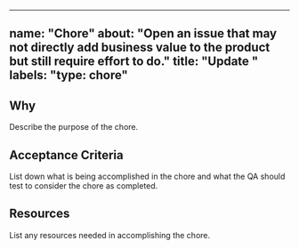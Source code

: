 <!-- https://nimblehq.co/compass/product/backlog-management/user-stories/chores/ -->
---
name: "Chore"
about: "Open an issue that may not directly add business value to the product but still require effort to do."
title: "Update "
labels: "type: chore"
---

## Why

Describe the purpose of the chore.

## Acceptance Criteria

List down what is being accomplished in the chore and what the QA should test to consider the chore as completed.

## Resources

List any resources needed in accomplishing the chore.
